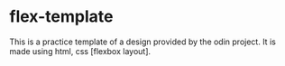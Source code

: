 # flex-template
This is a practice template of a design provided by the odin project. It is made using html, css [flexbox layout].
